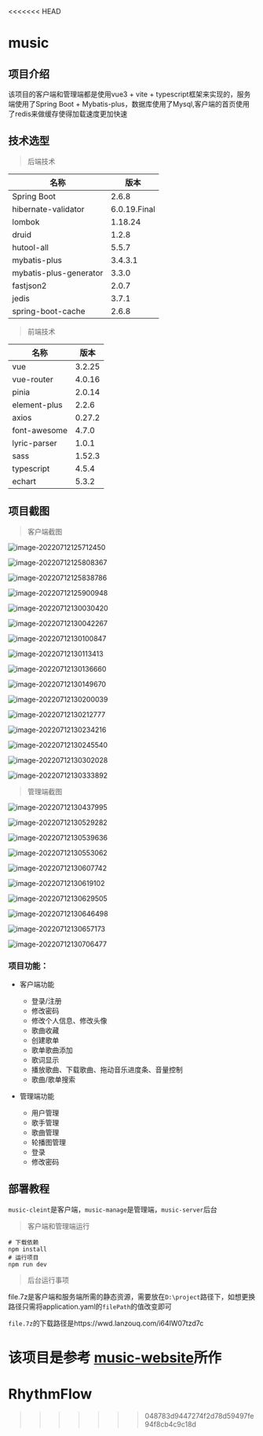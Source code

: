<<<<<<< HEAD
# music

## 项目介绍

该项目的客户端和管理端都是使用vue3 + vite + typescript框架来实现的，服务端使用了Spring Boot + Mybatis-plus，数据库使用了Mysql,客户端的首页使用了redis来做缓存使得加载速度更加快速

## 技术选型

> 后端技术

| 名称                   | 版本         |
| ---------------------- | ------------ |
| Spring Boot            | 2.6.8        |
| hibernate-validator    | 6.0.19.Final |
| lombok                 | 1.18.24      |
| druid                  | 1.2.8        |
| hutool-all             | 5.5.7        |
| mybatis-plus           | 3.4.3.1      |
| mybatis-plus-generator | 3.3.0        |
| fastjson2              | 2.0.7        |
| jedis                  | 3.7.1        |
| spring-boot-cache      | 2.6.8        |

> 前端技术

| 名称         | 版本   |
| ------------ | ------ |
| vue          | 3.2.25 |
| vue-router   | 4.0.16 |
| pinia        | 2.0.14 |
| element-plus | 2.2.6  |
| axios        | 0.27.2 |
| font-awesome | 4.7.0  |
| lyric-parser | 1.0.1  |
| sass         | 1.52.3 |
| typescript   | 4.5.4  |
| echart       | 5.3.2  |

## 项目截图

> 客户端截图

![image-20220712125712450](https://s2.loli.net/2022/07/12/j4kIody62ha9pCV.png)

![image-20220712125808367](https://s2.loli.net/2022/07/12/cAF4zGDuMHiRrel.png)

![image-20220712125838786](https://s2.loli.net/2022/07/12/8ZKL2oGHUgF5b4k.png)

![image-20220712125900948](https://s2.loli.net/2022/07/12/LfbyJR4iz965Xcx.png)

![image-20220712130030420](https://s2.loli.net/2022/07/12/gcPH5nyGINTYhr7.png)

![image-20220712130042267](https://s2.loli.net/2022/07/12/PSd1QC4RKoWbVXI.png)

![image-20220712130100847](https://s2.loli.net/2022/07/12/zyUDlrGaMTwPJR1.png)

![image-20220712130113413](https://s2.loli.net/2022/07/12/NUpwTbPFihm85WD.png)

![image-20220712130136660](https://s2.loli.net/2022/07/12/qIWtNw42MTVsAby.png)

![image-20220712130149670](https://s2.loli.net/2022/07/12/CHGkiMTRI9mDy6a.png)

![image-20220712130200039](https://s2.loli.net/2022/07/12/NHG4gTrzQXmZwe5.png)

![image-20220712130212777](https://s2.loli.net/2022/07/12/OxqgL5IZpkyRs2A.png)

![image-20220712130234216](https://s2.loli.net/2022/07/12/fxsolUwHCOBde5S.png)

![image-20220712130245540](https://s2.loli.net/2022/07/12/D5H9uSEcowsfPjp.png)

![image-20220712130302028](https://s2.loli.net/2022/07/12/1L6rlXdi492faVu.png)

![image-20220712130333892](https://s2.loli.net/2022/07/12/283sPn5gY1hfkex.png)

> 管理端截图

![image-20220712130437995](https://s2.loli.net/2022/07/12/7gr1XdFSipNRqJI.png)

![image-20220712130529282](https://s2.loli.net/2022/07/12/OubZdfmlqo953V1.png)

![image-20220712130539636](https://s2.loli.net/2022/07/12/g9yoaWs1zBvFTAu.png)

![image-20220712130553062](https://s2.loli.net/2022/07/12/mJMEcqkz1Pb9rXN.png)

![image-20220712130607742](https://s2.loli.net/2022/07/12/lQMCptbG5P1i3Ok.png)

![image-20220712130619102](https://s2.loli.net/2022/07/12/LZxqovO18hzcl7t.png)

![image-20220712130629505](https://s2.loli.net/2022/07/12/xeZNw9QshXak1Ly.png)

![image-20220712130646498](https://s2.loli.net/2022/07/12/5XIf2Ht489WqFOU.png)

![image-20220712130657173](https://s2.loli.net/2022/07/12/FwHfsSPdlC8rKnk.png)

![image-20220712130706477](https://s2.loli.net/2022/07/12/dnjREVOK8uc4SfA.png)

### 项目功能：

* 客户端功能
  * 登录/注册
  * 修改密码
  * 修改个人信息、修改头像
  * 歌曲收藏
  * 创建歌单
  * 歌单歌曲添加
  * 歌词显示
  * 播放歌曲、下载歌曲、拖动音乐进度条、音量控制
  * 歌曲/歌单搜索

* 管理端功能
  * 用户管理
  * 歌手管理
  * 歌曲管理
  * 轮播图管理
  * 登录
  * 修改密码

## 部署教程

`music-cleint`是客户端，`music-manage`是管理端，`music-server`后台

> 客户端和管理端运行

```shell
# 下载依赖
npm install
# 运行项目
npm run dev
```

> 后台运行事项

file.7z是客户端和服务端所需的静态资源，需要放在`D:\project`路径下，如想更换路径只需将application.yaml的`filePath`的值改变即可

`file.7z`的下载路径是https://wwd.lanzouq.com/i64IW07tzd7c

该项目是参考 [music-website](https://github.com/Yin-Hongwei/music-website)所作
=======
# RhythmFlow
>>>>>>> 048783d9447274f2d78d59497fe94f8cb4c9c18d
